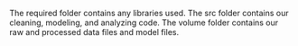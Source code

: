 The required folder contains any libraries used.
The src folder contains our cleaning, modeling, and analyzing code.
The volume folder contains our raw and processed data files and model files.
